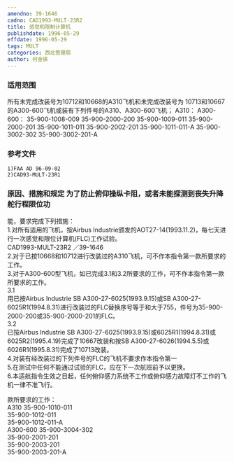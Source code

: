 ```yaml
---
amendno: 39-1646  
cadno: CAD1993-MULT-23R2  
title: 感觉和限制计算机  
publishdate: 1996-05-29  
effdate: 1996-05-29  
tags: MULT  
categories: 西北管理局  
author: 何金徕  
---
```

  
### 适用范围  
所有未完成改装号为10712和10668的A310飞机和未完成改装号为
10713和10667的A300-600飞机或装有下列件号的A310、A300-600飞机； A310： A300-600： 35-900-1008-009 35-900-2000-200 35-900-1009-011 35-900-2000-201 35-900-1011-011 35-900-2002-201 35-900-1011-011-A 35-900-3002-302 35-900-3002-201-A  
  
<!--more-->  
### 参考文件  
    1)FAA AD 96-09-02  
    2)CAD93-MULT-23R1  
  
### 原因、措施和规定 为了防止俯仰操纵卡阻，或者未能探测到丧失升降舵行程限位功  
能，要求完成下列措施：  
    1.对所有适用的飞机，按Airbus Industrie颁发的AOT27-14(1993.11.2)，每七天进行一次感觉和限位计算机(FLC)工作试验。  
       CAD1993-MULT-23R2   ／39-1646  
    2.对于已按10668和10712进行改装过的A310飞机，可不作本指令第一款所要求的工作。  
    3.对于A300-600型飞机，如已完成3.1和3.2所要求的工作，可不作本指令第一款所要求的工作。  
3.1  
 用已按Airbus Industrie SB A300-27-6025(1993.9.15)或SB A300-27-6025R1(1994.8.31)进行改装过的FLC替换序号等于和大于755，件号为35-900-2000-200或35-900-2000-201的FLC。  
3.2  
 已按Airbus Industrie SB A300-27-6025(1993.9.15)或6025R1(1994.8.31)或6025R2(1995.4.19)完成了10667改装和按SB A300-27-6026(1994.5.5)或6026R1(1995.8.31)完成了10713改装。  
    4.对装有经改装过的下列件号的FLC的飞机不要求作本指令第一  
    5.在测试中任何不能通过试验的FLC，应在下一次航班前予以更换。  
    6.本适航指令生效之日起，任何俯仰感力系统不工作或俯仰感力故障灯不工作的飞机一律不准飞行。  
  
款所要求的工作：  
A310  35-900-1010-011  
35-900-1012-011  
                  35-900-1012-011-A  
A300-600  35-900-3004-302  
35-900-2001-201  
35-900-2003-201  
                  35-900-2003-201-A  
  
